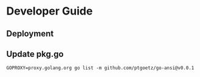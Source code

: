 # Developer Guide

## Deployment

## Update pkg.go
```shell
GOPROXY=proxy.golang.org go list -m github.com/ptgoetz/go-ansi@v0.0.1
```


